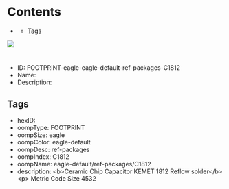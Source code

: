 



Contents
========

* [](#)
	* [Tags](#tags)
  
![][im]
# 

- ID: FOOTPRINT-eagle-eagle-default-ref-packages-C1812
- Name: 
- Description: 

## Tags

- hexID: 
- oompType: FOOTPRINT
- oompSize: eagle
- oompColor: eagle-default
- oompDesc: ref-packages
- oompIndex: C1812
- oompName: eagle-default/ref-packages/C1812
- description: &lt;b&gt;Ceramic Chip Capacitor KEMET 1812 Reflow solder&lt;/b&gt;&lt;p&gt;&#xD;
Metric Code Size 4532



[im]: image.png
